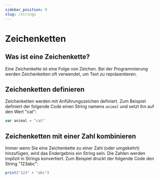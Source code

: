 ```yaml
---
sidebar_position: 9
slug: /strings
---
```


# Zeichenketten

## Was ist eine Zeichenkette?

Eine Zeichenkette ist eine Folge von Zeichen. Bei der Programmierung werden Zeichenketten oft verwendet, um Text zu repräsentieren.

## Zeichenketten definieren

Zeichenketten werden mit Anführungszeichen definiert. Zum Beispiel definiert der folgende Code einen String namens `animal` und setzt ihn auf den Wert "cat":

```jsx
var animal = "cat"
```

## Zeichenketten mit einer Zahl kombinieren

Immer wenn Sie eine Zeichenkette zu einer Zahl (oder umgekehrt) hinzufügen, wird das Endergebnis ein String sein. Die Zahlen werden implizit in Strings konvertiert. Zum Beispiel druckt der folgende Code den String "123abc":

```jsx
print("123" + "abc")
```